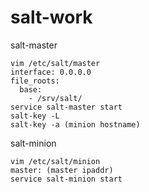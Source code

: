 salt-work
===
salt-master
```
vim /etc/salt/master
interface: 0.0.0.0
file_roots:
  base:
    - /srv/salt/
service salt-master start
salt-key -L
salt-key -a (minion hostname)
```

salt-minion
```
vim /etc/salt/minion
master: (master ipaddr)
service salt-minion start
```
